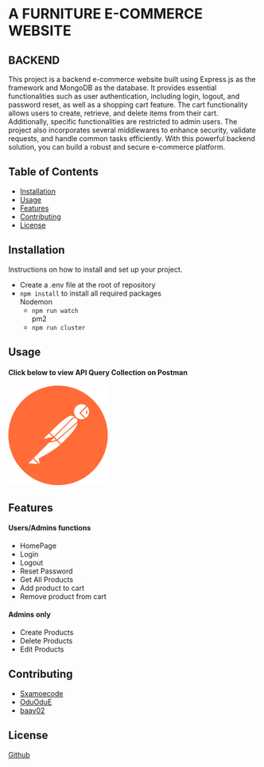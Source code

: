# A FURNITURE E-COMMERCE WEBSITE
## BACKEND

This project is a backend e-commerce website built using Express.js as the framework and MongoDB as the database. It provides essential functionalities such as user authentication, including login, logout, and password reset, as well as a shopping cart feature. The cart functionality allows users to create, retrieve, and delete items from their cart. Additionally, specific functionalities are restricted to admin users. The project also incorporates several middlewares to enhance security, validate requests, and handle common tasks efficiently. With this powerful backend solution, you can build a robust and secure e-commerce platform.

## Table of Contents

- [Installation](#installation)
- [Usage](#usage)
- [Features](#features)
- [Contributing](#contributing)
- [License](#license)

## Installation

Instructions on how to install and set up your project.  
- Create a .env file at the root of repository
- `npm install` to install all required packages  
Nodemon
  - `npm run watch`  
pm2
  - `npm run cluster`
## Usage
#### Click below to view API Query Collection  on Postman
[![Icon](postman-icon.svg)](https://interstellar-sunset-565149.postman.co/workspace/Furniture-Eccomerce-API-query~e78299ef-1342-40f6-a806-60c71a4a7a73/collection/23031395-a658c5b0-a1bc-4fc5-80c4-19b06b3a23cb?action=share&creator=23031395)  


## Features

#### Users/Admins functions
- HomePage
- Login
- Logout
- Reset Password
- Get All Products
- Add product to cart
- Remove product from cart
#### Admins only
- Create Products
- Delete Products
- Edit Products

## Contributing
- [Sxamoecode](https://github.com/Sxamoecode)  
- [OduOduE](https://github.com/OduOduE)  
- [baay02](https://github.com/baay02)  


## License
[Github](https://github.com)

